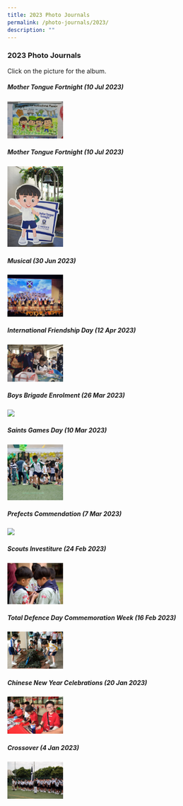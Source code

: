 ```yaml
---
title: 2023 Photo Journals
permalink: /photo-journals/2023/
description: ""
---
```

### 2023 Photo Journals

Click on the picture for the album.


#####  Mother Tongue Fortnight (10 Jul 2023)

<p><a href="https://photos.app.goo.gl/rhx7qAbxHRNN6DLy6"><img style="width:25%" src="/images/Photo%20Journal%202023/racial%20harmony%20day%202023.jpg"></a></p>


#####  Mother Tongue Fortnight (10 Jul 2023)

<p><a href="https://photos.app.goo.gl/jWgBt8svHpvDWPDVA"><img style="width:25%" src="/images/Photo%20Journal%202023/mt%20fortnight%202023.jpg"></a></p>


#####  Musical (30 Jun 2023)

<p><a href="https://photos.app.goo.gl/1shVyvfMXntyy5Z48"><img style="width:25%" src="/images/Photo%20Journal%202023/musical%202023.jpg"></a></p>



#####  International Friendship Day (12 Apr 2023)

<p><a href="https://photos.app.goo.gl/uH9sZxpyvZ9forj48"><img style="width:25%" src="/images/Photo%20Journal%202023/ifd%202023.jpg"></a></p>


#####  Boys Brigade Enrolment (26 Mar 2023)

<p><a href="https://photos.app.goo.gl/Vh3sN9KesHWYiCVX7"><img style="width:25%" src="/images/Photo%20Journal%202023/bb%20enrollment%202023.JPG"></a></p>




#####  Saints Games Day (10 Mar 2023)

<p><a href="https://photos.app.goo.gl/BcjowCFzCgagz3jSA"><img style="width:25%" src="/images/Photo%20Journal%202023/games%20day%202023.jpg"></a></p>


#####  Prefects Commendation (7 Mar 2023)

<p><a href="https://photos.app.goo.gl/s7cwW1NMgL4hPXos5"><img style="width:25%" src="/images/Photo%20Journal%202023/prefect%20commendation%20.JPG"></a></p>



#####  Scouts Investiture (24 Feb 2023)

<p><a href="https://photos.app.goo.gl/578TUTUyLQE9rwdv9"><img style="width:25%" src="/images/Photo%20Journal%202023/scouts%202023.jpg"></a></p>

#####  Total Defence Day Commemoration Week (16 Feb 2023)

<p><a href="https://photos.app.goo.gl/6gN44Ee7LpqiMc4o9"><img style="width:25%" src="/images/Photo%20Journal%202023/tdf%202023.jpg"></a></p>



##### Chinese New Year Celebrations&nbsp;(20 Jan 2023)

<p><a href="https://photos.app.goo.gl/3fZa4kMkDiFdZLjL9"><img style="width:25%" src="/images/Photo%20Journal%202023/cny%202023.jpg"></a></p>


##### Crossover (4 Jan 2023)

<p><a href="https://photos.app.goo.gl/SHRoRJbAREatk5Hk9"><img style="width:25%" src="/images/Photo%20Journal%202023/crossover%202023.jpg"></a></p>